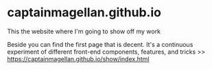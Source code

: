 # captainmagellan.github.io
This the website where I'm going to show off my work

Beside you can find the first page that is decent. It's a continuous experiment of different front-end components, features, and tricks >>
<https://captainmagellan.github.io/show/index.html>
